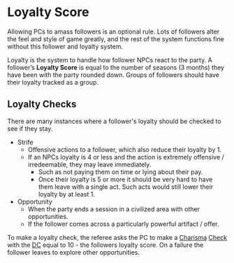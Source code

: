 # Loyalty Score

Allowing PCs to amass followers is an optional rule. Lots of followers alter the feel and style of game greatly, and the rest of the system functions fine without this follower and loyalty system. 

Loyalty is the system to handle how follower NPCs react to the party. A follower’s **Loyalty Score** is equal to the number of seasons (3 months) they have been with the party rounded down. Groups of followers should have their loyalty tracked as a group.
## Loyalty Checks
There are many instances where a follower's loyalty should be checked to see if they stay. 
- Strife
	- Offensive actions to a follower, which also reduce their loyalty by 1.
	- If an NPCs loyalty is 4 or less and the action is extremely offensive / irredeemable, they may leave immediately. 
		- Such as not paying them on time or lying about their pay.
		- Once their loyalty is 5 or more it should be very hard to have them leave with a single act. Such acts would still lower their loyalty by at least 1.
- Opportunity
	- When the party ends a session in a civilized area with other opportunities.
	- If the follower comes across a particularly powerful artifact / offer.

To make a loyalty check, the referee asks the PC to make a [Charisma](../Player%20Characters/Chosen%20Statistics/Charisma.md) [Check](../Game%20Procedures/Check.md) with the [DC](../Game%20Procedures/DC.md) equal to 10 - the followers loyalty score. On a failure the follower leaves to explore other opportunities.